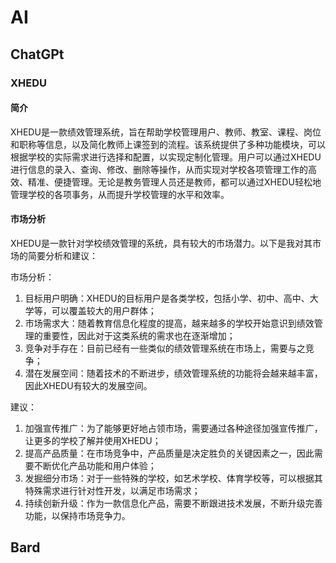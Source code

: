# AI

## ChatGPt

### XHEDU

#### 简介

XHEDU是一款绩效管理系统，旨在帮助学校管理用户、教师、教室、课程、岗位和职称等信息，以及简化教师上课签到的流程。该系统提供了多种功能模块，可以根据学校的实际需求进行选择和配置，以实现定制化管理。用户可以通过XHEDU进行信息的录入、查询、修改、删除等操作，从而实现对学校各项管理工作的高效、精准、便捷管理。无论是教务管理人员还是教师，都可以通过XHEDU轻松地管理学校的各项事务，从而提升学校管理的水平和效率。

#### 市场分析

XHEDU是一款针对学校绩效管理的系统，具有较大的市场潜力。以下是我对其市场的简要分析和建议：

市场分析：

1. 目标用户明确：XHEDU的目标用户是各类学校，包括小学、初中、高中、大学等，可以覆盖较大的用户群体；
2. 市场需求大：随着教育信息化程度的提高，越来越多的学校开始意识到绩效管理的重要性，因此对于这类系统的需求也在逐渐增加；
3. 竞争对手存在：目前已经有一些类似的绩效管理系统在市场上，需要与之竞争；
4. 潜在发展空间：随着技术的不断进步，绩效管理系统的功能将会越来越丰富，因此XHEDU有较大的发展空间。

建议：

1. 加强宣传推广：为了能够更好地占领市场，需要通过各种途径加强宣传推广，让更多的学校了解并使用XHEDU；
2. 提高产品质量：在市场竞争中，产品质量是决定胜负的关键因素之一，因此需要不断优化产品功能和用户体验；
3. 发掘细分市场：对于一些特殊的学校，如艺术学校、体育学校等，可以根据其特殊需求进行针对性开发，以满足市场需求；
4. 持续创新升级：作为一款信息化产品，需要不断跟进技术发展，不断升级完善功能，以保持市场竞争力。

## Bard
